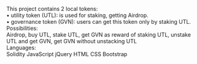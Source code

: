 This project contains 2 local tokens: <br />
•	utility token (UTL): is used for staking, getting Airdrop. <br />
•	governance token (GVN): users can get this token only by staking UTL. <br />
Possibilities:  <br />
Airdrop, buy UTL, stake UTL, get GVN as reward of staking UTL, unstake UTL and get GVN, get GVN without unstacking UTL <br />
Languages:    <br />
      Solidity     JavaScript     jQuery     HTML     CSS     Bootstrap
